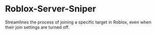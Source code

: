 # Roblox-Server-Sniper
Streamlines the process of joining a specific target in Roblox, even when their join settings are turned off.
